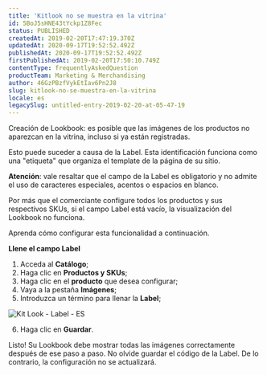 ```yaml
---
title: 'Kitlook no se muestra en la vitrina'
id: 5BoJ5sHNE43tYckp1Z8Fec
status: PUBLISHED
createdAt: 2019-02-20T17:47:19.370Z
updatedAt: 2020-09-17T19:52:52.492Z
publishedAt: 2020-09-17T19:52:52.492Z
firstPublishedAt: 2019-02-20T17:50:10.749Z
contentType: frequentlyAskedQuestion
productTeam: Marketing & Merchandising
author: 46GzPBzfVykEtIav6Pn2J8
slug: kitlook-no-se-muestra-en-la-vitrina
locale: es
legacySlug: untitled-entry-2019-02-20-at-05-47-19
---
```


Creación de Lookbook: es posible que las imágenes de los productos no aparezcan en la vitrina, incluso si ya están registradas.

Esto puede suceder a causa de la Label. Esta identificación funciona como una "etiqueta" que organiza el template de la página de su sitio.

__Atención__: vale resaltar que el campo de la Label es obligatorio y no admite el uso de caracteres especiales, acentos o espacios en blanco.

Por más que el comerciante configure todos los productos y sus respectivos SKUs, si el campo Label está vacío, la visualización del Lookbook no funciona.

Aprenda cómo configurar esta funcionalidad a continuación.

__Llene el campo Label__

1. Acceda al __Catálogo__;
2. Haga clic en __Productos y SKUs__;
3. Haga clic en el __producto__ que desea configurar;
4. Vaya a la pestaña __Imágenes__;
5. Introduzca un término para llenar la __Label__;

  ![Kit Look - Label - ES](//images.ctfassets.net/alneenqid6w5/7FR879Lzl3eEDmAHiBV0TV/63dcfae1b88d48e1a8582c43cfa9af81/7FR879Lzl3eEDmAHiBV0TV_es.jpg)

6. Haga clic en __Guardar__.

Listo! Su Lookbook debe mostrar todas las imágenes correctamente después de ese paso a paso. No olvide guardar el código de la Label. De lo contrario, la configuración no se actualizará.
